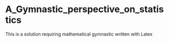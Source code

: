 # A_Gymnastic_perspective_on_statistics
This is a solution requiring mathematical gymnastic written with Latex

